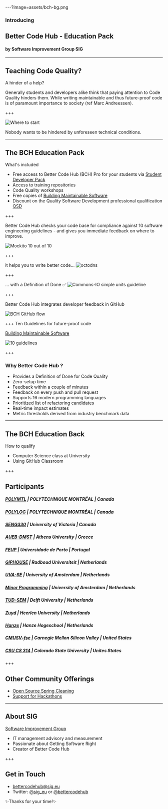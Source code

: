 ---?image=assets/bch-bg.png

### Introducing
## Better Code Hub - Education Pack
#### by Software Improvement Group SIG

---

## Teaching Code Quality?

<span class="primary">A hinder of a help?</span> 

Generally students and developers alike think that paying attention to Code Quality hinders them. While writing maintainable and thus future-proof code is of paramount importance to society 
(ref Marc Andreessen).


+++

![Where to start](assets/legacy-code.png)

Nobody wants to be hindered by <span class="primary">unforeseen</span> technical conditions. 


---
<!-- 
.reveal section img {
  border: 0;
  box-shadow: none;
} 
-->  

## The BCH Education Pack 

<span class="primary">What's included</span>

- Free access to Better Code Hub (BCH) Pro for your students via [Student Developer Pack](https://education.github.com/pack)
- Access to training repositories
- Code Quality workshops
- Free copies of [Building Maintainable Software](https://shop.oreilly.com/product/0636920049159.do)
- Discount on the Quality Software Development professional qualification [QSD](http://comm.peoplecert.org/IBD/QSD)


+++

Better Code Hub checks your code base for <span class="primary">compliance</span> against 10 <span class="primary">software engineering</span> guidelines - and gives you immediate feedback on where to <span class="primary">improve</span>.

![Mockito 10 out of 10](assets/mockito-10-out-of-10.png)


+++

it helps you to <span class="primary">write</span> better code... 
![octodns](assets/octodns.jpg)



+++

... with a Definition of Done ✅
![Commons-IO simple units guideline](assets/commons-io-simple-units-guideline.png)


+++

Better Code Hub integrates <span class="primary">developer feedback</span> in GitHub

![BCH GitHub flow](assets/bch-github-flow.png)


+++
Ten Guidelines for future-proof code

[Building Maintainable Software](https://shop.oreilly.com/product/0636920049159.do)

![10 guidelines](assets/bms-cover.png)

+++

### Why Better Code Hub ?

- Provides a Definition of Done for Code Quality 
- Zero-setup time
- Feedback within a couple of minutes
- Feedback on every push and pull request
- Supports 16 modern programming languages
- Prioritized list of refactoring candidates
- Real-time impact estimates
- Metric thresholds derived from industry benchmark data

---

## The BCH Education Back 

<span class="primary">How to qualify</span> 

- Computer Science class at University
- Using GitHub Classroom

+++

## Participants

##### [POLYMTL](https://github.com/poly-log8371) | POLYTECHNIQUE MONTRÉAL | Canada
##### [POLYLOG](https://github.com/poly-log8430) | POLYTECHNIQUE MONTRÉAL | Canada
##### [SENG330](https://github.com/SENG330-17) | University of Victoria | Canada
##### [AUEB-DMST](https://github.com/dmst-sweng) | Athens University | Greece
##### [FEUP](https://github.com/bch-feup-ooplab) | Universidade de Porto | Portugal
##### [GIPHOUSE](https://github.com/giphouse) | Radboud Universiteit | Netherlands
##### [UVA-SE](https://github.com/software-engineering-amsterdam) | University of Amsterdam | Netherlands
##### [Minor Programming](https://github.com/minprog) | University of Amsterdam | Netherlands
##### [TUD-SEM](https://github.com/software-engineering-methods) | Delft University | Netherlands
##### [Zuyd](https://github.com/ZuydUniversity/) | Heerlen University | Netherlands
##### [Hanze](https://github.com/HanzehogeschoolSICT) | Hanze Hogeschool | Netherlands 
##### [CMUSV-fse](https://github.com/cmusv-fse) | Carnegie Mellon Silicon Valley | United States
##### [CSU CS 314](https://github.com/csu2017sp314/) | Colorado State University | Unites States



+++

## Other Community Offerings

- [Open Source Spring Cleaning](https://opensourcespringcleaning.github.io/)
- [Support for Hackathons](https://dev.to/jstvssr/how-a-hackathon-appreciates-quality-code)

---
## About SIG
[<span class="primary">Software Improvement Group</span>](https://sig.eu) 

- IT management advisory and measurement
- Passionate about Getting Software Right
- Creator of Better Code Hub

+++

## Get in Touch

- <bettercodehub@sig.eu>
- Twitter: [@sig_eu](https://twitter.com/sig_eu) or [@bettercodehub](https://twitter.com/bettercodehub)

✨<span class="primary">Thanks for your time!</span>✨



